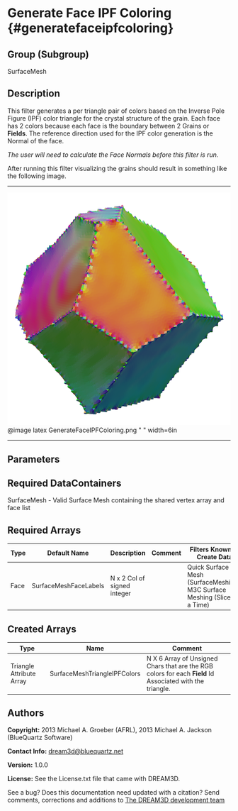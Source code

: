 Generate Face IPF Coloring {#generatefaceipfcoloring}
======================

## Group (Subgroup) ##
SurfaceMesh

## Description ##

This filter generates a per triangle pair of colors based on the Inverse Pole Figure (IPF) color triangle for the crystal structure of the grain. Each face has 2 colors because each face is the boundary between 2 Grains or **Fields**. The reference direction used for the IPF color generation is the Normal of the face.

_The user will need to calculate the Face Normals before this filter is run._

After running this filter visualizing the grains should result in something like the following image.

------------

![Example Output Data Generated with this filter.](GenerateFaceIPFColoring.png)
@image latex GenerateFaceIPFColoring.png " " width=6in

------------

## Parameters ##

## Required DataContainers ##
SurfaceMesh - Valid Surface Mesh containing the shared vertex array and face list


## Required Arrays ##

| Type | Default Name | Description | Comment | Filters Known to Create Data |
|------|--------------|-------------|---------|-----|
| Face   | SurfaceMeshFaceLabels | N x 2 Col of signed integer |  | Quick Surface Mesh (SurfaceMeshing), M3C Surface Meshing (Slice at a Time) |


## Created Arrays ##
| Type | Name | Comment |
|------|------|---------|
| Triangle Attribute Array | SurfaceMeshTriangleIPFColors | N X 6 Array of Unsigned Chars that are the RGB colors for each **Field** Id Associated with the triangle. |



## Authors ##

**Copyright:** 2013 Michael A. Groeber (AFRL), 2013 Michael A. Jackson (BlueQuartz Software)

**Contact Info:** dream3d@bluequartz.net

**Version:** 1.0.0

**License:**  See the License.txt file that came with DREAM3D.




See a bug? Does this documentation need updated with a citation? Send comments, corrections and additions to [The DREAM3D development team](mailto:dream3d@bluequartz.net?subject=Documentation%20Correction)

